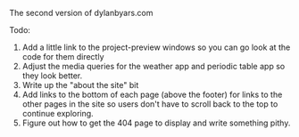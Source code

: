 The second version of dylanbyars.com

Todo: 

1. Add a little link to the project-preview windows so you can go look at the code for them directly
2. Adjust the media queries for the weather app and periodic table app so they look better.
3. Write up the "about the site" bit
4. Add links to the bottom of each page (above the footer) for links to the other pages in the site so users don't have to scroll back to the top to continue exploring.
5. Figure out how to get the 404 page to display and write something pithy. 